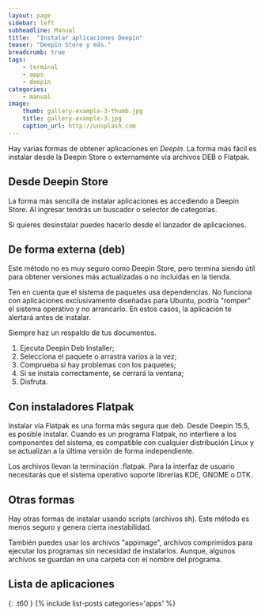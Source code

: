 ```yaml
---
layout: page
sidebar: left
subheadline: Manual
title:  "Instalar aplicaciones Deepin"
teaser: "Deepin Store y más."
breadcrumb: true
tags:
    - terminal
    - apps
    - deepin
categories:
    - manual
image:
    thumb: gallery-example-3-thumb.jpg
    title: gallery-example-3.jpg
    caption_url: http://unsplash.com
---
```

Hay varias formas de obtener aplicaciones en *Deepin*. La forma más fácil es instalar desde la Deepin Store o externamente vía archivos DEB o Flatpak.

## Desde Deepin Store

La forma más sencilla de instalar aplicaciones es accediendo a Deepin Store. Al ingresar tendrás un buscador o selector de categorías.

Si quieres desinstalar puedes hacerlo desde el lanzador de aplicaciones.

## De forma externa (deb)

Este método no es muy seguro como Deepin Store, pero termina siendo útil para obtener versiones más actualizadas o no incluidas en la tienda.

Ten en cuenta que el sistema de paquetes usa dependencias. No funciona con aplicaciones exclusivamente diseñadas para Ubuntu, podría "romper" el sistema operativo y no arrancarlo. En estos casos, la aplicación te alertará antes de instalar.

Siempre haz un respaldo de tus documentos.

1. Ejecuta Deepin Deb Installer;
2. Selecciona el paquete o arrastra varios a la vez;
3. Comprueba si hay problemas con los paquetes;
4. Si se instala correctamente, se cerrará la ventana;
5. Disfruta.

## Con instaladores Flatpak

Instalar vía Flatpak es una forma más segura que deb. Desde Deepin 15.5, es posible instalar. Cuando es un programa Flatpak, no interfiere a los componentes del sistema, es compatible con cualquier distribución Linux y se actualizan a la última versión de forma independiente.

Los archivos llevan la terminación .flatpak. Para la interfaz de usuario necesitarás que el sistema operativo soporte librerías KDE, GNOME o DTK.

## Otras formas

Hay otras formas de instalar usando scripts (archivos sh). Este método es menos seguro y genera cierta inestabilidad.

También puedes usar los archivos "appimage", archivos comprimidos para ejecutar los programas sin necesidad de instalarlos. Aunque, algunos archivos se guardan en una carpeta con el nombre del programa.

## Lista de aplicaciones
{: .t60 }
{% include list-posts categories='apps' %}
<!--more-->